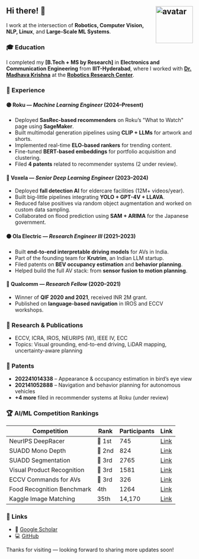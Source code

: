 ## Hi there! 👋 <img src="https://avataaars.io/?avatarStyle=Circle&topType=ShortHairShortWaved&accessoriesType=Blank&hairColor=Black&facialHairType=BeardLight&facialHairColor=Black&clotheType=Hoodie&clotheColor=White&eyeType=Happy&eyebrowType=RaisedExcitedNatural&mouthType=Default&skinColor=Brown" width="100" alt="avatar" style="float: right; margin-left: 20px;">

I work at the intersection of **Robotics, Computer Vision, NLP, Linux**, and **Large-Scale ML Systems**.

### 🎓 Education
I completed my **[B.Tech + MS by Research]** in **Electronics and Communication Engineering** from **IIIT-Hyderabad**, where I worked with [**Dr. Madhava Krishna**](https://scholar.google.com/citations?hl=en&user=QDuPGHwAAAAJ&view_op=list_works&sortby=pubdate) at the [**Robotics Research Center**](https://robotics.iiit.ac.in/).

### 💼 Experience

#### 🟣 Roku — *Machine Learning Engineer* (2024–Present)
- Deployed **SasRec-based recommenders** on Roku’s "What to Watch" page using **SageMaker**.
- Built multimodal generation pipelines using **CLIP + LLMs** for artwork and shorts.
- Implemented real-time **ELO-based rankers** for trending content.
- Fine-tuned **BERT-based embeddings** for portfolio acquisition and clustering.
- Filed **4 patents** related to recommender systems (2 under review).

#### 🔵 Voxela — *Senior Deep Learning Engineer* (2023–2024)
- Deployed **fall detection AI** for eldercare facilities (12M+ videos/year).
- Built big-little pipelines integrating **YOLO + GPT-4V + LLAVA**.
- Reduced false positives via random object augmentation and worked on custom data sampling.
- Collaborated on flood prediction using **SAM + ARIMA** for the Japanese government.

#### 🟠 Ola Electric — *Research Engineer III* (2021–2023)
- Built **end-to-end interpretable driving models** for AVs in India.
- Part of the founding team for **Krutrim**, an Indian LLM startup.
- Filed patents on **BEV occupancy estimation** and **behavior planning**.
- Helped build the full AV stack: from **sensor fusion to motion planning**.

#### 🔬 Qualcomm — *Research Fellow* (2020–2021)
- Winner of **QIF 2020 and 2021**, received INR 2M grant.
- Published on **language-based navigation** in IROS and ECCV workshops.

### 🔬 Research & Publications
- ECCV, ICRA, IROS, NEURIPS (W), IEEE IV, ECC  
- Topics: Visual grounding, end-to-end driving, LiDAR mapping, uncertainty-aware planning

### 📜 Patents
- **202241014338** – Appearance & occupancy estimation in bird’s eye view  
- **202141052888** – Navigation and behavior planning for autonomous vehicles  
- **+4 more** filed in recommender systems at Roku (under review)

### 🏆 AI/ML Competition Rankings

| Competition | Rank | Participants | Link |
|------------|------|--------------|------|
| NeurIPS DeepRacer | 🥇 1st | 745 | [Link](https://www.aicrowd.com/challenges/neurips-2021-aws-deepracer-ai-driving-olympics-challenge/leaderboards?challenge_leaderboard_extra_id=981&challenge_round_id=1029) |
| SUADD Mono Depth | 🥈 2nd | 824 | [Link](https://www.aicrowd.com/challenges/scene-understanding-for-autonomous-drone-delivery-suadd-23/problems/mono-depth-perception/leaderboards) |
| SUADD Segmentation | 🥉 3rd | 2765 | [Link](https://www.aicrowd.com/challenges/scene-understanding-for-autonomous-drone-delivery-suadd-23/problems/semantic-segmentation/leaderboards) |
| Visual Product Recognition | 🥉 3rd | 1581 | [Link](https://www.aicrowd.com/challenges/visual-product-recognition-challenge-2023/leaderboards) |
| ECCV Commands for AVs | 🥉 3rd | 326 | [Link](https://www.aicrowd.com/challenges/eccv-2020-commands-4-autonomous-vehicles/leaderboards?challenge_round_id=444) |
| Food Recognition Benchmark | 4th | 1264 | [Link](https://www.aicrowd.com/challenges/food-recognition-benchmark-2022/leaderboards) |
| Kaggle Image Matching | 35th | 14,170 | [Link](https://www.kaggle.com/competitions/image-matching-challenge-2022/leaderboard) |

### 🔗 Links

- 📄 [Google Scholar](https://scholar.google.com/citations?user=BTFTmSMAAAAJ&hl=en)
- 💻 [GitHub](https://github.com/unnikrishnanrnair)
<!-- - 🌐 [Website](https://unnikrishnanrnair.github.io/) -->
<!-- - ☕ [Buy Me a Coffee](https://www.buymeacoffee.com/urnair) -->

Thanks for visiting — looking forward to sharing more updates soon!
